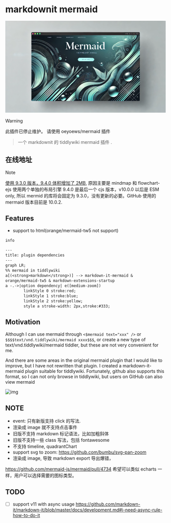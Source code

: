 # markdownit mermaid

<img src="./img/mermaid.webp" class="rounded-md mt-2" alt=""/>

> [!WARNING]
> 此插件已停止维护。 请使用 oeyoews/mermaid 插件

> 一个 markdownit 的 tiddlywiki mermaid 插件 .

## 在线地址

<TwPlugin name="markdown-it-mermaid" />

> [!NOTE]
> [使用 9.3.0 版本，9.4.0 体积增加了 2MB](https://github.com/orgs/mermaid-js/discussions/4314mermaid), 原因主要是 mindmap 和 flowchart-ejs 使用两个单独的布局引擎 9.4.0 是最后一个 cjs 版本，v10.0.0 以后是 ESM only, 所以 mermid 的库将会固定为 9.3.0，没有更新的必要。GitHub 使用的 mermaid 版本目前是 10.0.2.

<!-- ## Render Type

<$select tiddler="$:/config/markdown-it-mermaid/rendertype" default='svg'><$list filter='[[svg]] [[png]]'>

<option value=<<currentTiddler>>><$view field='title'/></option>
</$list>
</$select> -->

## Features

- support to html(orange/mermaid-tw5 not support)

```mermaid
info
```

```mermaid
---
title: plugin dependencies
---
graph LR;
%% mermaid in tiddlywiki
a[(<strong>markdown</strong>)] --> markdown-it-mermaid & orange/mermaid-tw5 & markdown-extensions-startup
a -.->|option dependency| e([medium-zoom])
		linkStyle 0 stroke:red;
		linkStyle 1 stroke:blue;
		linkStyle 2 stroke:yellow;
		style a stroke-width: 2px,stroke:#333;
```

## Motivation

Although I can use mermaid through `<$mermaid text="xxx" />` or `$$$$text/vnd.tiddlywiki/mermaid xxxx$$$`, or create a new type of text/vnd.tiddlywiki/mermaid tiddler, but these are not very convenient for me.

And there are some areas in the original mermaid plugin that I would like to improve, but I have not rewritten that plugin. I created a markdown-it-mermaid plugin suitable for tiddlywiki. Fortunately, github also supports this format, so I can not only browse in tiddlywiki, but users on GitHub can also view mermaid

![img](https://talk.tiddlywiki.org/uploads/default/original/2X/b/b7e4e40f767fb0a27dc5839a1540942808e5c9fc.gif)

## NOTE

- event: 只有新版支持 click 的写法.
- 渲染成 image 就不支持点击事件
- 旧版不支持 markdown 标记语法，比如加粗斜体
- 旧版不支持一些 class 写法，包括 fontawesome
- 不支持 timeline, quadrantChart
- support svg to zoom: https://github.com/bumbu/svg-pan-zoom
- 渲染成 image, 导致 markdown export 导出爆错，

https://github.com/mermaid-js/mermaid/pull/4734 希望可以类似 echarts 一样，用户可以选择需要的图标类型。

## TODO

- [ ] support v11 with async usage https://github.com/markdown-it/markdown-it/blob/master/docs/development.md#i-need-async-rule-how-to-do-it
